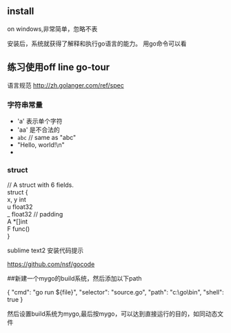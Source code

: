 ## install

on windows,非常简单，忽略不表

安装后，系统就获得了解释和执行go语言的能力。
用go命令可以看

## 练习使用off line go-tour

语言规范
http://zh.golanger.com/ref/spec

### 字符串常量
* 'a' 表示单个字符
* 'aa' 是不合法的
* `abc`  // same as "abc"
* "Hello, world!\n"
* 

### struct

// A struct with 6 fields.<br>
 struct {<br>
  	x, y int<br>
  	u float32<br>
  	_ float32  // padding<br>
  	A *[]int<br>
  	F func()<br>
 }<br>
 
 sublime text2 安装代码提示
 
 https://github.com/nsf/gocode
 
##新建一个mygo的build系统，然后添加以下path
 
 {
	"cmd": "go run ${file}",
    "selector": "source.go",
    "path": "c:\\go\\bin",
    "shell": true
}

然后设置build系统为mygo,最后按mygo，可以达到直接运行的目的，如同动态文件






